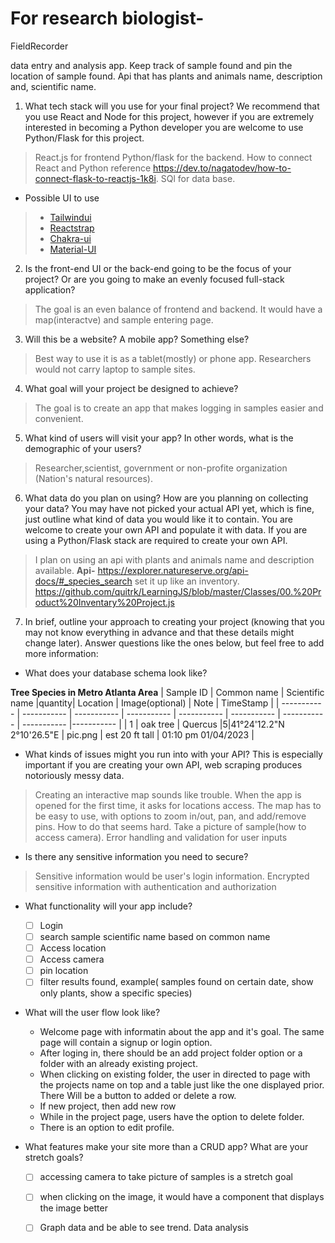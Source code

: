 # For research biologist- 
FieldRecorder

data entry and analysis app. Keep track of sample found and pin the location of sample found. Api that has plants and animals name, description and, scientific name. 



1. What tech stack will you use for your final project? We recommend that you use React and Node for this project, however if you are extremely interested in becoming a Python developer you are welcome to use Python/Flask for this project. 
>React.js for frontend Python/flask for the backend. How to connect React and Python reference https://dev.to/nagatodev/how-to-connect-flask-to-reactjs-1k8i. SQl for data base.
- Possible UI to use 
> - [Tailwindui](https://tailwindui.com/)
> - [Reactstrap](https://reactstrap.github.io/?path=/story/home-installation--page)
> - [Chakra-ui](https://chakra-ui.com/)
> - [Material-UI](https://mui.com/)
    
2. Is the front-end UI or the back-end going to be the focus of your project? Or are you going to make an evenly focused full-stack application? 

>The goal is an even balance of frontend and backend. It would have a map(interactve) and sample entering page. 

3. Will this be a website? A mobile app? Something else?

>Best way to use it is as a tablet(mostly) or phone app. Researchers would not carry laptop to sample sites.

4. What goal will your project be designed to achieve? 
>The goal is to  create an app that makes logging in samples easier and convenient. 

5. What kind of users will visit your app? In other words, what is the demographic of your users? 
>Researcher,scientist, government or non-profite organization (Nation's natural resources). 

6. What data do you plan on using? How are you planning on collecting your data? You may have not picked your actual API yet, which is fine, just outline what kind of data you would like it to contain. You are welcome to create your own API and populate it with data. If you are using a Python/Flask stack are required to create your own API. 
>I plan on using an api with plants and animals name and description available. 
>**Api-**
>https://explorer.natureserve.org/api-docs/#_species_search 
>set it up like an inventory. https://github.com/quitrk/LearningJS/blob/master/Classes/00.%20Product%20Inventary%20Project.js 

7. In brief, outline your approach to creating your project (knowing that you may not know everything in advance and that these details might change later). Answer questions like the ones below, but feel free to add more information: 
- What does your database schema look like? 

**Tree Species in Metro Atlanta Area**
| Sample ID | Common name  | Scientific name |quantity| Location  | Image(optional) | Note | TimeStamp | 
| ----------- | ----------- | ----------- | ----------- | ----------- | ----------- | ----------- | ----------- |----------- |
| 1 | oak tree | Quercus |5|41°24'12.2"N 2°10'26.5"E | pic.png | est 20 ft tall | 01:10 pm 01/04/2023 |


- What kinds of issues might you run into with your API? This is especially important if you are creating your own API, web scraping produces notoriously messy data. 
>Creating an interactive map sounds like trouble. When the app is opened for the first time, it asks for locations access. The map has to be easy to use, with options to zoom in/out, pan, and add/remove pins. How to do that seems hard. Take a picture of sample(how to access camera). Error handling and validation for user inputs
- Is there any sensitive information you need to secure? 
>Sensitive information would be user's login information. Encrypted sensitive information with authentication and authorization
- What functionality will your app include? 
    - [ ] Login 
    - [ ] search sample scientific name based on common name
    - [ ] Access location
    - [ ] Access camera
    - [ ] pin location
    - [ ] filter results found, example( samples found on certain date, show only plants, show a specific species)
- What will the user flow look like? 
    - Welcome page with informatin about the app and it's goal. The same page will contain a signup or login option.
    - After loging in, there should be an add project folder option or a folder with an already existing project. 
    - When clicking on existing folder, the user in directed to page with the projects name on top and a table just like the one displayed prior. There Will be a button to added or delete a row.
    - If new project, then add new row 
    - While in the project page, users have the option to delete folder.
    - There is an option to edit profile. 


- What features make your site more than a CRUD app? What are your stretch goals? 
    - [ ] accessing camera to take picture of samples is a stretch goal
    - [ ] when clicking on the image, it would have a component that displays the image better
    - [ ] Graph data and be able to see trend. Data analysis

